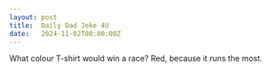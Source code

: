 ```yaml
---
layout: post
title:  Daily Dad Joke 4U
date:   2024-11-02T00:00:00Z
---
```

What colour T-shirt would win a race? Red, because it runs the most.
